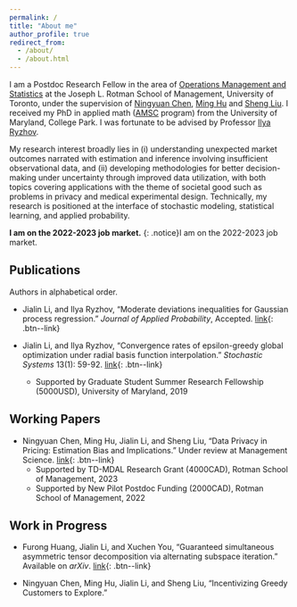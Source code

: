 ```yaml
---
permalink: /
title: "About me"
author_profile: true
redirect_from: 
  - /about/
  - /about.html
---
```


I am a Postdoc Research Fellow in the area of [Operations Management and Statistics](https://www.rotman.utoronto.ca/FacultyAndResearch/AcademicAreas/OperationsManagement/OM_Faculty) at the Joseph L. Rotman School of Management, University of Toronto, under the supervision of [Ningyuan Chen](http://individual.utoronto.ca/ningyuanchen/), [Ming Hu](http://individual.utoronto.ca/minghu/) and [Sheng Liu](https://sites.google.com/site/thushengliu/). I received my PhD in applied math ([AMSC](https://amsc.umd.edu/) program) from the University of Maryland, College Park. I was fortunate to be advised by Professor [Ilya Ryzhov](https://sites.google.com/umd.edu/iryzhov/home). 

My research interest broadly lies in (i) understanding unexpected market outcomes narrated with estimation and inference involving insufficient observational data, and (ii) developing methodologies for better decision-making under uncertainty through improved data utilization, with both topics covering applications with the theme of societal good such as problems in privacy and medical experimental design. Technically, my research is positioned at the interface of stochastic modeling, statistical learning, and applied probability.

**I am on the 2022-2023 job market.**
 {: .notice}I am on the 2022-2023 job market.


## Publications
Authors in alphabetical order.

* Jialin Li, and Ilya Ryzhov, “Moderate deviations inequalities for Gaussian process regression.” _Journal of Applied Probability_, Accepted. [link](https://doi.org/10.1017/jpr.2023.30){: .btn--link}

* Jialin Li, and Ilya Ryzhov, “Convergence rates of epsilon-greedy global optimization under radial basis function interpolation.” _Stochastic Systems_ 13(1): 59-92. [link](https://doi.org/10.1287/stsy.2022.0096){: .btn--link} 
    * Supported by Graduate Student Summer Research Fellowship (5000USD), University of Maryland, 2019


## Working Papers

* Ningyuan Chen, Ming Hu, Jialin Li, and Sheng Liu, “Data Privacy in Pricing: Estimation Bias and Implications.” Under review at Management Science.  [link](https://ssrn.com/abstract=4488404){: .btn--link}
    * Supported by TD-MDAL Research Grant (4000CAD), Rotman School of Management, 2023
    * Supported by New Pilot Postdoc Funding (2000CAD), Rotman School of Management, 2022


## Work in Progress

* Furong Huang, Jialin Li, and Xuchen You, “Guaranteed simultaneous asymmetric tensor decomposition via alternating subspace iteration.” Available on _arXiv_. [link](https://arxiv.org/abs/1805.10348){: .btn--link}

* Ningyuan Chen, Ming Hu, Jialin Li, and Sheng Liu, “Incentivizing Greedy Customers to Explore.”




